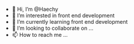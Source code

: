 - 👋 Hi, I’m @Haechy
- 👀 I’m interested in front end development 
- 🌱 I’m currently learning front end development 
- 💞️ I’m looking to collaborate on ...
- 📫 How to reach me ...

<!---
Haechy/Haechy is a ✨ special ✨ repository because its `README.md` (this file) appears on your GitHub profile.
You can click the Preview link to take a look at your changes.
--->
